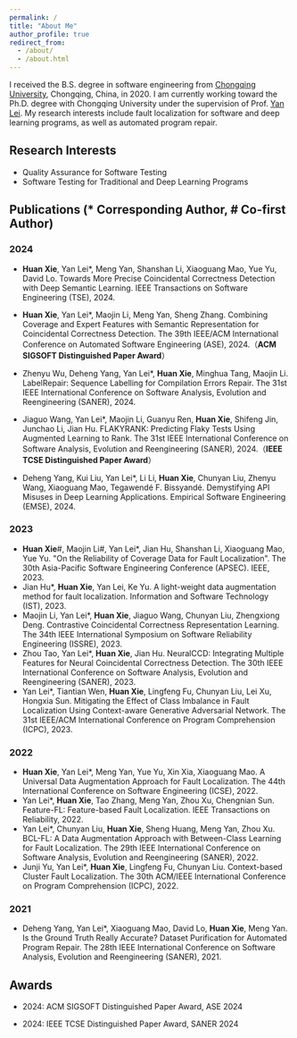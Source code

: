 ```yaml
---
permalink: /
title: "About Me"
author_profile: true
redirect_from: 
  - /about/
  - /about.html
---
```


I received the B.S. degree in software engineering from [Chongqing University](https://english.cqu.edu.cn/), Chongqing, China, in 2020. I am currently working toward the Ph.D. degree with Chongqing University under the supervision of Prof. [Yan Lei](https://yanlei-cs.github.io/). My research interests include fault localization for software and deep learning programs, as well as automated program repair.

## Research Interests

- Quality Assurance for Software Testing
- Software Testing for Traditional and Deep Learning Programs

## Publications **(\* Corresponding Author, # Co-first Author)**

### 2024

-  **Huan Xie**, Yan Lei*, Meng Yan, Shanshan Li, Xiaoguang Mao, Yue Yu, David Lo. Towards More Precise Coincidental Correctness Detection with Deep Semantic Learning. IEEE Transactions on Software Engineering (TSE), 2024.
- **Huan Xie**, Yan Lei*, Maojin Li, Meng Yan, Sheng Zhang. Combining Coverage and Expert Features with Semantic Representation for Coincidental Correctness Detection. The 39th IEEE/ACM International Conference on Automated Software Engineering (ASE), 2024.（**ACM SIGSOFT Distinguished Paper Award**）
- Zhenyu Wu, Deheng Yang, Yan Lei*, **Huan Xie**, Minghua Tang, Maojin Li. LabelRepair: Sequence Labelling for Compilation Errors Repair. The 31st IEEE International Conference on Software Analysis, Evolution and Reengineering (SANER), 2024. 

- Jiaguo Wang, Yan Lei*, Maojin Li, Guanyu Ren, **Huan Xie**, Shifeng Jin, Junchao Li, Jian Hu. FLAKYRANK: Predicting Flaky Tests Using Augmented Learning to Rank. The 31st IEEE International Conference on Software Analysis, Evolution and Reengineering (SANER), 2024.（**IEEE TCSE Distinguished Paper Award**）
- Deheng Yang, Kui Liu, Yan Lei*, Li Li, **Huan Xie**, Chunyan Liu, Zhenyu Wang, Xiaoguang Mao, Tegawendé F. Bissyandé. Demystifying API Misuses in Deep Learning Applications. Empirical Software Engineering (EMSE), 2024.

### 2023

- **Huan Xie**#, Maojin Li#, Yan Lei*, Jian Hu, Shanshan Li, Xiaoguang Mao, Yue Yu. "On the Reliability of Coverage Data for Fault Localization". The 30th Asia-Pacific Software Engineering Conference (APSEC). IEEE, 2023.
- Jian Hu*, **Huan Xie**, Yan Lei, Ke Yu. A light-weight data augmentation method for fault localization. Information and Software Technology (IST), 2023.
- Maojin Li, Yan Lei*, **Huan Xie**, Jiaguo Wang, Chunyan Liu, Zhengxiong Deng. Contrastive Coincidental Correctness Representation Learning. The 34th IEEE International Symposium on Software Reliability Engineering (ISSRE), 2023.
- Zhou Tao, Yan Lei*, **Huan Xie**, Jian Hu. NeuralCCD: Integrating Multiple Features for Neural Coincidental Correctness Detection. The 30th IEEE International Conference on Software Analysis, Evolution and Reengineering (SANER), 2023.
- Yan Lei*, Tiantian Wen, **Huan Xie**, Lingfeng Fu, Chunyan Liu, Lei Xu, Hongxia Sun. Mitigating the Effect of Class Imbalance in Fault Localization Using Context-aware Generative Adversarial Network. The 31st IEEE/ACM International Conference on Program Comprehension (ICPC), 2023.

### 2022

- **Huan Xie**, Yan Lei*, Meng Yan, Yue Yu, Xin Xia, Xiaoguang Mao. A Universal Data Augmentation Approach for Fault Localization. The 44th International Conference on Software Engineering (ICSE), 2022.
- Yan Lei*, **Huan Xie**, Tao Zhang, Meng Yan, Zhou Xu, Chengnian Sun. Feature-FL: Feature-based Fault Localization. IEEE Transactions on Reliability, 2022.
- Yan Lei*, Chunyan Liu, **Huan Xie**, Sheng Huang, Meng Yan, Zhou Xu. BCL-FL: A Data Augmentation Approach with Between-Class Learning for Fault Localization. The 29th IEEE International Conference on Software Analysis, Evolution and Reengineering (SANER), 2022.
- Junji Yu, Yan Lei*, **Huan Xie**, Lingfeng Fu, Chunyan Liu. Context-based Cluster Fault Localization. The 30th ACM/IEEE International Conference on Program Comprehension (ICPC), 2022.

### 2021

- Deheng Yang, Yan Lei*, Xiaoguang Mao, David Lo, **Huan Xie**, Meng Yan. Is the Ground Truth Really Accurate? Dataset Purification for Automated Program Repair. The 28th IEEE International Conference on Software Analysis, Evolution and Reengineering (SANER), 2021.

## **Awards**

- 2024: ACM SIGSOFT Distinguished Paper Award, ASE 2024

- 2024: IEEE TCSE Distinguished Paper Award, SANER 2024

